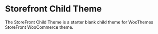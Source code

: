 # Storefront Child Theme

The StoreFront Child Theme is a starter blank child theme for WooThemes StoreFront WooCommerce theme.
